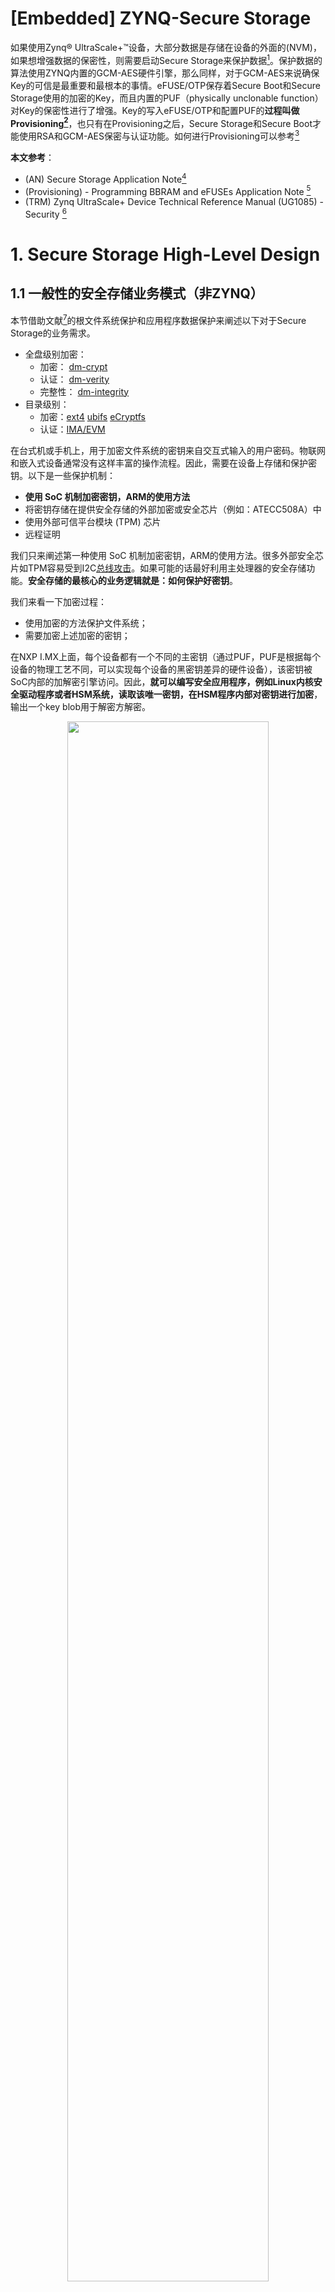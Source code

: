 # [Embedded] ZYNQ-Secure Storage

如果使用Zynq® UltraScale+™设备，大部分数据是存储在设备的外面的(NVM)，如果想增强数据的保密性，则需要启动Secure Storage来保护数据[^1]。保护数据的算法使用ZYNQ内置的GCM-AES硬件引擎，那么同样，对于GCM-AES来说确保Key的可信是最重要和最根本的事情。eFUSE/OTP保存着Secure Boot和Secure Storage使用的加密的Key，而且内置的PUF（physically unclonable function）对Key的保密性进行了增强。Key的写入eFUSE/OTP和配置PUF的**过程叫做Provisioning[^2]**，也只有在Provisioning之后，Secure Storage和Secure Boot才能使用RSA和GCM-AES保密与认证功能。如何进行Provisioning可以参考[^2]

**本文参考**：
* (AN) Secure Storage Application Note[^1]
* (Provisioning) - Programming BBRAM and eFUSEs Application Note [^2]
* (TRM) Zynq UltraScale+ Device Technical Reference Manual (UG1085) - Security [^3]

# 1. Secure Storage High-Level Design

## 1.1 一般性的安全存储业务模式（非ZYNQ）

本节借助文献[^4]的根文件系统保护和应用程序数据保护来阐述以下对于Secure Storage的业务需求。
* 全盘级别加密：
	* 加密： [dm-crypt](https://gitlab.com/cryptsetup/cryptsetup/wikis/DMCrypt)
	* 认证： [dm-verity](https://source.android.com/docs/security/features/verifiedboot/dm-verity)
	* 完整性： [dm-integrity](https://kernel.googlesource.com/pub/scm/linux/kernel/git/kasatkin/linux-digsig/+/dm-integrity/Documentation/device-mapper/dm-integrity.txt)
* 目录级别：
	* 加密：[ext4](https://wiki.archlinux.org/index.php/ext4#Using_file-based_encryption) [ubifs](https://lwn.net/Articles/707900/) [eCryptfs](https://wiki.archlinux.org/title/ECryptfs)
	* 认证：[IMA/EVM](https://sourceforge.net/p/linux-ima/wiki/Home/)

在台式机或手机上，用于加密文件系统的密钥来自交互式输入的用户密码。物联网和嵌入式设备通常没有这样丰富的操作流程。因此，需要在设备上存储和保护密钥。以下是一些保护机制：
-   **使用 SoC 机制加密密钥，ARM的使用方法**
-   将密钥存储在提供安全存储的外部加密或安全芯片（例如：ATECC508A）中
-   使用外部可信平台模块 (TPM) 芯片
-   远程证明

我们只来阐述第一种使用 SoC 机制加密密钥，ARM的使用方法。很多外部安全芯片如TPM容易受到I2C[总线攻击](https://github.com/nccgroup/TPMGenie)。如果可能的话最好利用主处理器的安全存储功能。**安全存储的最核心的业务逻辑就是：如何保护好密钥**。

我们来看一下加密过程：
* 使用加密的方法保护文件系统；
* 需要加密上述加密的密钥；

在NXP I.MX上面，每个设备都有一个不同的主密钥（通过PUF，PUF是根据每个设备的物理工艺不同，可以实现每个设备的黑密钥差异的硬件设备），该密钥被SoC内部的加解密引擎访问。因此，**就可以编写安全应用程序，例如Linux内核安全驱动程序或者HSM系统，读取该唯一密钥，在HSM程序内部对密钥进行加密**，输出一个key blob用于解密方解密。

<div align='center'><img src="https://raw.githubusercontent.com/carloscn/images/main/typora202211081517172.png" width="80%" /></div> 

如上图所示：
* 先对文件系统进行加密，使用的密钥就是文件加密的密钥key0；
* 再对key0进行加密（调用HSM或者Linux内核安全程序或者自己编写安全服务程序，需要保证解密方也能被调用）
* 解密过程就是先call安全系统HSM或者Linux内核安全程序或者安全应用解密密钥，拿到密钥之后解密文件系统。

这个就是一般的文件系统的加密模型。

##  1.2 ZYNQ的Secure Storage设计

在上述的加密模型中，需要引入HSM或者Linux内核安全服务程序用来对文件系统加密的密钥进行加解密。在ZYNQ中可以使用PUF硬件来满足加密的需求。PUF硬件根据物理工艺不同，可以对写入eFUSE的密钥进行加扰和解扰（也算是一种加密手段），因此使实际存储在eFUSE上的每个设备的black key都是不一样的，这就保证了唯一性。

我们可以对一批设备假定1万台，管理员生成一个红密钥作为文件系统加密的密钥，管理员需要为每台设备Provisioning这个红密钥到eFUSE上，并启动PUF功能。这一万台设备的实际存储的黑密钥都是不一样的。这就能够抵御侧信道攻击，即便是有人用功率分析，分析出eFUSE的密钥，拿到的也是黑密钥，没有任何的实际用处。

PUF可以理解为一个函数，这个函数输入红密钥、IV、ID等信息，输出一个AES-GCM加密的key blob结果，包含了tag、密文等。当我们要使用密钥解密文件系统的时候，则需要先把key blob输入进去，此时，ZYNQ读取到key blob则对输入的tag和密文解密，解密之后就可以拿到真实的红密钥，也会对tag进行验证，tag验证通过，红密钥才可信，解密者拿红密钥对文件系统进行解密。**ZYNQ只是对密钥加密和解密做了封装，而文件系统的加密解密需要自己的应用程序来做**。

### 1.2.1 加密解密High-Level角度过程

#### Alice的加密

我们来看看Alice加密过程，Alice产生一个Red Key，用于真实文件系统加密，Alice把Red Key注入FPGA中，得到了密文的Key Blob。与此同时，Alice使用Red Key对文件加密，得到加密了的文件系统。

<div align='center'><img src="https://raw.githubusercontent.com/carloscn/images/main/typora202211081733463.png" width="90%" /></div> 

#### Bob的解密

Bob拿到Key Blob之后喂给FPGA，FPGA会输出Red Key和一个GCM的AUTH结果，如果AUTH结果通过，那么Bob可以使用红密钥对加密的文件进行解密，最后拿到解密后的文件。

<div align='center'><img src="https://raw.githubusercontent.com/carloscn/images/main/typora202211081739905.png" width="90%" /></div> 

FPGA在这里充当的角色是对Red Key进行加解密验证。

### 1.2.2 FPGA SoC内部过程

如图所示，为Alice加密和Bob解密在External Memory以及FPGA SoC内部的加解密全过程：

![](https://raw.githubusercontent.com/carloscn/images/main/typora202211081833341.png)

在FPGA SoC内部，主要是利用PUF的物理特性，产生一个PUF Key，用做内部数据加密的密钥。FPGA内部依旧使用AES-GCM-256来完成加密操作。Alice和Bob可以在External Memory协商数据加密的方式。

在FPGA内部，生成的黑色密钥是被写入到eFUSE中的，正因为每一个PUF的物理工艺不同导致的即便是红密钥一致，也会让每个设备的eFUSE内部的黑密钥不一致。这就达到了防止DPA的目的。

#### 加密过程

如图，注，**这里的New Data指的就是Alice的Red Key**。

<div align='center'><img src="https://raw.githubusercontent.com/carloscn/images/main/typora202211081744591.png" width="90%" /></div> 

1. Alice把明文Red Key喂给FPGA；
2. FPGA产生一个PUF使用的Key（PUF物理工艺差异产生的数，不同芯片不一致，同一个芯片就是一致的），用于把Red Key加密成为一个Black Key，并写入eFUSE;
3. FPGA输出Black Key和TAG值，到外部内存；
4. FPGA读回Black Key和TAG值，组成Key Blob；
5. FPGA对Black Key进行解密，解密得到一个TAG1的值；
6. FPGA对比TAG1和TAG是否一致，以此检验是否加密成功；若不一致，进入“惩罚”流程，比如烧写FUSE的User Data，告知解密失败过。

#### 1.2.3 解密过程

解密的过程：

<div align='center'><img src="https://raw.githubusercontent.com/carloscn/images/main/typora202211081757910.png" width="90%" /></div> 

1. Bob把Key Blob输入到FPGA内部；
2. FPGA读取到Key Blob分离出black key和TAG；
3. FPGA重新让PUF产生一个Key（PUF物理工艺差异产生的数，同一个设备，这个值必然一致）；
4. FPGA使用PUF产生的Key解密black key成为red key，并输出TAG1；
5. FPGA校验TAG1和Key Blob输入的TAG是否一致，若一致则解密成功并输出Red Key。

### 1.2.2 FPGA的安全角度考量

在ZYNQ内部，有很多安全关键因素在设计中被考虑到，我们应该熟悉其背后的设计逻辑，明白他们的设计意图。一种是对于防重放攻击的抵御，一种是防DPA，除此之外还有对black KEY 考量[FIPS legal KEK](https://csrc.nist.gov/csrc/media/projects/cryptographic-module-validation-program/documents/fips140-2/FIPS1402IG.pdf)的因素。

#### 防重放攻击

防重放攻击的设计体现在，Alice对于Red Key的输入不光是有 Red Key和IV这些成分，除此之外还有ID放入到OTP的256bits长度的User Data里面。Alice产生Key之后，可以增加ID，在解密的时候，除了要验证解密的信息的GCM的TAG之外，还要对比解析出来的ID信息，和OTP/eFUSE上的ID进行对比。这样就可以有效的抵御重放攻击。

id在bootgen的时候通过以下方法指定：

<div align='center'><img src="https://raw.githubusercontent.com/carloscn/images/main/typora202211110955470.png" width="100%" /></div> 

#### 功率分析攻击（DPA）

PUF Key是直接加载到SoC内部的加密引擎中的。为了防止PUF Key被分析出来，ZYNQ给了两个建议：
* 尽量让User Data短。PUF Key在SoC中不是对所有的数据加密，而是加密第一部分，因此存在没有加密的部分。如果User Data过长，就难保后面的数据的保密性。入侵者Mallory很可能使用DPA功率分析分析出后面User Data的数据；
* 如果User Data不得不做的很长。ZYNQ推荐使用Rolling Key/OP Key的方式，进行加密；

##### OP Key

实际上在boot中也不希望使用私密的key频繁加密，以下是提供了OP Key方法来帮忙减少使用私密的key：

<div align='center'><img src="https://raw.githubusercontent.com/carloscn/images/main/typora202211091413838.png" width="90%" /></div> 

bootgen在生成image的时候，会把op key放到image header里面，还包含了IV这类的信息。当需要进行解密的时候，使用私密的key对第一个块进行解密，从解密的信息中读取OP key，然后利用该key解下一个块，以此类推。这样私密的Key只使用了一次。

Note， **DPA功率分析，可以通过频谱分析出eFUSE上的数据**。

##### Keys Rolling

以下为Key Rolling的过程：

![](https://raw.githubusercontent.com/carloscn/images/main/typora202211091425649.png)

#### FIPS Legay的key审查

使用SoC PUF产生的加密数据，也就是Block Key，如果作为Key的话，处于密码学安全边界之外，换句话说，此密钥不符合FIPS-legal KEK标准。因此我们需要在产生Red Key阶段就产生一个符合FIPS标准的Key，这样加密出来的Key就会处于密码学安全边界内。

# 2. Secure Storage Low-Level Design

## 2.1 eFUSE/OTP Provisioning

eFUSE array包含一个256的块，在这个块里面提供GCM-AES-256的key给加解密引擎。eFUSE的key可以存储为明文形式（red key），混淆模式（gray key），或者是加密模式（black key）。

eFUSE的写入过程叫做Provisioning。通过PJTAG（on MIO）使RPU或者APU处理器写寄存器的方式完成Provisioning。 [Ref, Programming BBRAM and eFUSEs Application Note (XAPP1319)](https://docs.xilinx.com/r/dqE2tE0k~iMhpEDoQwXIKg/kdP~nr5__We0rfXUfmQbXQ?section=XREF_13077_20_Programming).

在一些老的ZYNQ设计中是支持读回操作来验证写入的eFUSE数据是否正确。但对于现阶段的ZYNQ来说具备很高的风险性，所以这个途径已经被**关闭读回**了。取而代之的是，写入eFUSE之后同时会返回CRC32，可以通过对比返回的CRC来确定值是否正确。

从安全角度来看，无法确定“一次性”的功能给eFUSE带来多少的增益。但是要注意，写eFUSE的时候不要用SPA对密钥进行分析，也要确保电压稳定，否则可能导致eFUSE写入失败。

最后，请注意通过APB总线，可以加载Key到 key update register中。这个设计主要是为了boot阶段使用了rolling key，对不同块加密的时候要频繁的换key。就是通过这个寄存器实现。

### HRoTS

ZYNQ的HRoTS基于RSA-4096认证，而且需要基于两类的public key：

![](https://raw.githubusercontent.com/carloscn/images/main/typora202211091421374.png)

Primay的2个公钥，一个需要存储在外部的内存中，一个需要把其hash值存入eFUSE；因此，Primay的pk hash是一个根凭证。

<div align='center'><img src="https://raw.githubusercontent.com/carloscn/images/main/typora202211091423224.png" width="60%" /></div> 

最小需要做Provisioning的信息如上。

## 2.2 eFUSE layout

存在两类eFUSE，一个是256-PS的eFUSEs，还有是128-PL的eFUSEs。

参考： https://docs.xilinx.com/r/dqE2tE0k~iMhpEDoQwXIKg/2Ubsx6RiXaJnAO2rAuCVYA?section=XREF_67790_Zynq_UltraScale

| Size | Name                                                                                                                                                                                                                                | Description                                                                                                                                                                                                                                                                                                     | XilSKey Name:XSK_EFUSEPS_                            |
|  ----  |  ----  |  ----  |  ----  |
| 32   | USER_{0:7}                                                                                                                                                                                                                          | 256 user defined eFUSEs:**Note:** In the **input.h**file (see text), write data in the XSK_EFUSEPS_USER{0:7}_FUSES macro and execute the write by setting the XSK_EFUSEPS_USER{0:7}_FUSE macro = True.                                                                                              | USER{0:7}_FUSE                                       |
| 1    | USER_WRLK                                                                                                                                                                                                                           | 8 user-defined eFUSE locks.USER_WRLK columns:0: Locks USER_0,1: Locks USER_1,...7: Locks USER_7,**Note:** Each eFUSE permanently locks the entire corresponding user-defined USER_{0:7} eFUSE row so it cannot be changed.                                                                                | USER_WRLK_{0:7}                                      |
| 1    | LBIST_EN                                                                                                                                                                                                                            | Enables logic BIST to run during boot.                                                                                                                                                                                                                                                                          | LBIST_EN                                             |
| 3    | LPD_SC                                                                                                                                                                                                                              | Enables zeroization of registers in low power domain (LBD) during boot.**Note:** Any of the eFUSE programmed will perform zeroization. Xilinx recommends programming all of them.                                                                                                                         | LPD_SC_EN                                            |
| 3    | FPD_SC                                                                                                                                                                                                                              | Enables zeroization of registers in full power domain (FBD) during boot.**Note:** MGTs must be powered to perform zeroization of the FPD.**Note:** Any of the eFUSE programmed will perform zeroization. Xilinx recommends programming all of them.                                                 | FPD_SC_EN                                            |
| 3    | PBR_BOOT_ERROR                                                                                                                                                                                                                      | When programmed, boot is halted on any PMU error.                                                                                                                                                                                                                                                               | PBR_BOOT_ERR                                         |
| 32   | CHASH                                                                                                                                                                                                                               | PUF helper data                                                                                                                                                                                                                                                                                                 | N/A - handled by PUF registration software directly. |
| 24   | AUX                                                                                                                                                                                                                                 | PUF helper data: ECC vector                                                                                                                                                                                                                                                                                     | N/A - handled by PUF registration software directly. |
| 1    | SYN_INVLD                                                                                                                                                                                                                           | Invalidates PUF helper data stored in eFUSEs.                                                                                                                                                                                                                                                                   | XSK_PUF_SYN_INVALID                                  |
| 1    | SYN_LOCK                                                                                                                                                                                                                            | Locks PUF helper data from future programming.                                                                                                                                                                                                                                                                  | XSK_PUF_SYN_WRLK                                     |
| 1    | REG_DIS                                                                                                                                                                                                                             | Disables PUF registration.                                                                                                                                                                                                                                                                                      | XSK_PUF_REGISTER_DISABLE                             |
| 1    | AES_RD                                                                                                                                                                                                                              | Disables the AES key CRC integrity check for eFUSE key storage.                                                                                                                                                                                                                                                 | AES_RD_LOCK                                          |
| 1    | AES_WR                                                                                                                                                                                                                              | Locks AES key from future programming.                                                                                                                                                                                                                                                                          | AES_WR_LOCK                                          |
| 1    | ENC_ONLY[^(1)^](https://docs.xilinx.com/r/dqE2tE0k~iMhpEDoQwXIKg/2Ubsx6RiXaJnAO2rAuCVYA?section=XREF_29338_1_IMPORTANT)[^(2)^](https://docs.xilinx.com/r/dqE2tE0k~iMhpEDoQwXIKg/2Ubsx6RiXaJnAO2rAuCVYA?section=XREF_36827_2_When_the_ENC) | When programmed, all partitions are required to be encrypted. Xilinx recommends using this only if security is required and the hardware root of trust (RSA_EN) is not used.                                                                                                                                    | ENC_ONLY                                             |
| 1    | BBRAM_DIS                                                                                                                                                                                                                           | Disables the use of the AES key stored in BBRAM.                                                                                                                                                                                                                                                                | BBRAM_DISABLE                                        |
| 1    | ERR_DIS                                                                                                                                                                                                                             | Prohibits error messages from being read via JTAG (ERROR_STATUS register).**Note:** The error is still readable from inside the device.                                                                                                                                                                   | ERR_DISABLE                                          |
| 1    | JTAG_DIS[^(1)^](https://docs.xilinx.com/r/dqE2tE0k~iMhpEDoQwXIKg/2Ubsx6RiXaJnAO2rAuCVYA?section=XREF_29338_1_IMPORTANT)                                                                                                                | Disables JTAG. IDCODE and BYPASS are the only allowed commands.                                                                                                                                                                                                                                                 | JTAG_DISABLE                                         |
| 1    | DFT_DIS[^(1)^](https://docs.xilinx.com/r/dqE2tE0k~iMhpEDoQwXIKg/2Ubsx6RiXaJnAO2rAuCVYA?section=XREF_29338_1_IMPORTANT)                                                                                                                 | Disables design for test (DFT) boot mode.                                                                                                                                                                                                                                                                       | DFT_DISABLE                                          |
| 3    | PROG_GATE                                                                                                                                                                                                                           | When programmed, these fuses prohibit the PROG_GATE feature from being engaged. If any of these are programmed, the PL is always reset when the PS is reset.**Note:** Only one eFUSE needs to be programed to prohibit the PROG_GATE feature from being engaged. Xilinx recommends programming all three. | PROG_GATE_DISABLE                                    |
| 1    | SEC_LK                                                                                                                                                                                                                              | When programmed, the device does not enable BSCAN capability while in secure lockdown.                                                                                                                                                                                                                          | SECURE_LOCK                                          |
| 15   | RSA_EN[^(1)^](https://docs.xilinx.com/r/dqE2tE0k~iMhpEDoQwXIKg/2Ubsx6RiXaJnAO2rAuCVYA?section=XREF_29338_1_IMPORTANT)[^(2)^](https://docs.xilinx.com/r/dqE2tE0k~iMhpEDoQwXIKg/2Ubsx6RiXaJnAO2rAuCVYA?section=XREF_36827_2_When_the_ENC)   | When any one of the eFUSEs is programmed, every boot must be authenticated using RSA. Xilinx recommends programming all 15 eFUSEs.                                                                                                                                                                              | RSA_ENABLE                                           |
| 1    | PPK0_WR                                                                                                                                                                                                                             | Primary public key write lock. When programmed, this prohibits future programming of PPK0.                                                                                                                                                                                                                      | PPK0_WR_LOCK                                         |
| 2    | PPK0_INVLD                                                                                                                                                                                                                          | When either of the eFUSEs are programmed, PPK0 is revocated. Xilinx recommends programming both eFUSEs when revocating PPK0.                                                                                                                                                                                    | PPK0_INVLD                                           |
| 1    | PPK1 WR                                                                                                                                                                                                                             | Primary public key write lock. When programmed this prohibits future programming of PPK1.                                                                                                                                                                                                                       | PPK1_WR_LOCK                                         |
| 2    | PPK1_INVLD                                                                                                                                                                                                                          | When either of the eFUSEs are programmed, PPK1 is revocated. Xilinx recommends programming both eFUSEs when revocating PPK1.                                                                                                                                                                                    | PPK1_INVLD                                           |
| 32   | SPK_ID                                                                                                                                                                                                                              | Secondary public key ID.**Note:** Write the SPK ID bits into the XSK_EFUSEPS_SPK_ID eFUSE array and set XSK_EFUSEPS_SPKID = True.                                                                                                                                                                         | SPK_ID                                               |
| 256  | AES                                                                                                                                                                                                                                 | User AES key**Note:** Write data in the XSK_EFUSEPS_AES_KEY macro and execute the write by setting the XSK_EFUSEPS_WRITE_AES_KEYmacro = True.                                                                                                                                                             | AES_KEY                                              |
| 384  | PPK0                                                                                                                                                                                                                                | User primary public key0 HASH**Note:** Write data in the XSK_EFUSEPS_PPK0_HASH macro. To program 256 bits, use the LSBs and set XSK_EFUSEPS_PPK0_IS_SHA3 = False. To program 384 bits, set XSK_EFUSEPS_PPK0_IS_SHA3 = True. Execute the write by setting the XSK_EFUSEPS_WRITE_PPK0_HASH macro = True.    | PPK0_HASH                                            |
| 384  | PPK1                                                                                                                                                                                                                                | User primary public key1 HASH**Note:** Write data in the XSK_EFUSEPS_PPK1_HASH macro. To program 256 bits, use the LSBs and set XSK_EFUSEPS_PPK1_IS_SHA3 = False. To program 384 bits, set XSK_EFUSEPS_PPK1_IS_SHA3 = True. Execute the write by setting the XSK_EFUSEPS_WRITE_PPK1_HASH macro = True.    | PPK1_HASH                                            |
| N/A  | PUF_HD                                                                                                                                                                                                                              | Syndrome of PUF HD. These eFUSEs are programmed using Xilinx provided software, Xilskey                                                                                                                                                                                                                         | N/A - handled by PUF registration software directly. |

这个表，很关键，Xilinx不接受返回材料DMA。在操作这些位的时候，尤其是Provisioning的时候，会影响其他非安全的测试。

>**IMPORTANT**: THESE INSTRUCTIONS MODIFY THE EFUSES ON THE ZCU102 DEVELOPMENT BOARD AND MAY LIMIT FUTURE USE OF THE DEVELOPMENT BOARD FOR NON-SECURE TESTING AND DEBUGGING!

## 2.2 PUF

### 2.2.1 PUF operations

只有CSU可以访问PUF，所以PUF的初始化包括黑密钥的产生，必然是在CSU阶段完成。PUF暴露出以下接口供CSU操作：

|  Command   | Description  |
|  ----  | ----  |
| Registration  | 产生一个新的KEK并且关联helper data |
| Re-registration  | 产生一个新的KEK并且关联**新的**helper data  |
| Reuse  | 使用已经存在的KEK进行加解密，并且关联helper data  |

当一个设备上电的时候，CSU bootROM会检测已经校验过的boot header，确认以下信息：
* 是否使用了PUF；
* 加密的密钥存储在哪里？（eFUSE 或者 boot image）
* helper data存储在哪里？（eFUSE 或者 boot image）

接着CSU初始化PUF，并且加载helper data，最后产生KEK，`这个过程叫做regeneration`。一旦KEK产生成功，CSU bootROM使用它来解密剩下boot image需要的key。

### 2.2.2 PUF Control eFUSEs

eFUSE也给PUF留了一些功能接口：

|  Command   | Description  |
|  ----  | ----  |
| REG_DIS  | 屏蔽PUF的注册 |
| SYN_INVALID  | 使存在eFUSE上的helper data无效  |
| SYN_LOCK  | 屏蔽修改eFUSE上的helper data的功能  |

Xilinx也做了PUF的强度分析，包含加密，安全强度KEK，过温过压的测试的数据报告，需要联系FAE或者销售才可以拿到这个报告。

### 2.2.3 PUF Helper Data

PUF使用大约4Kb的辅助数据来帮助PUF在正确的寿命、规定的工作温度和电压范围内重新创建原始KEK值。辅助数据由Syndrome值、Aux值和Chash值组成（请参见表：PUF辅助数据）。助手数据可以存储在eFUSE或引导映像中。

| PUF Helper Data Field | Size (Bits) | Description |
| ------- | ------------- | ------------- |
| Syndrome | 4060 | 鉴于环形振荡器在温度、电压和时间上的微小变化，这些比特有助于PUF恢复正确的PUF特征 |
| Aux | 24 | 这是一个汉明码，允许PUF对PUF签名执行某种程度的纠错。 |
| Chash | 32 | 这是PUF签名的散列，允许PUF识别重新生成的签名是否正确。•如果CHASH未编程，则只要使用（BH_auth或rsa_en），就可以使用BH黑键。•如果对CHASH进行了编程，则只要（使用bh_auth或rsa_en）且eFUSE综合征数据未失效，就可以使用eFUSE黑键。•如果对CHASH进行了编程，则只要使用（BH_auth或rsa_en）且efuse综合征数据无效，就可以使用BH黑键。 |

# 3. Example

## 3.1 Provisioning

Provisioning是所有安全机制的基础。其目的是把根凭证写入eFUSE或者其他存储密钥的敏感介质。包含RSA的根密钥，也包含GCM的Key。

在ZYNQ中我们需要Provisioning的内容：
* PPK HASH （主引导Primary Public Key Hash）
* GCM-AES Key （用于image解密）
* PSK ID (写入key的id信息，作为PUF解密时候比对，参考'防重放攻击'一节)

在调试阶段为了不伤害eFUSE。对于PPK HASH，zynq提供了bh_boot模式，即可以绕过eFUSE的PPK HASH检测，直接使用AC中的hash值。

同样，为了不伤害eFUSE。对于GCM-AES key，我们可以不使用eFUSE，而把Key烧录到BBRAM中。

**在调试阶段，推荐配置为**：
* **ppk hash**，对于验证，使用bh_boot（不需要包含到Provisioning过程中）
* **gcm aes key**，对于验证，使用bbram （需要包含到Provisioning过程中）
* id 
* **ID**，对于验证，在bootgen阶段选择`spk_id = 0`，不需要包含到Provisioning中。

**在产品阶段，必须配置为**： ppk hash 和 gcm aes key都需要在eFUSE中。

我们可以把完整的Provisioning过程总结为：
* 手动产生两对RSA密钥，产生gcm-aes-key；
* 使能PUF eFUSE的配置；
* 使用写入寄存器的方法写入eFUSE。

**可以通过JTAG烧录eFUSE（这种方法数据操作互动型，具备一定的危险性，eFUSE烧录不可撤销），因此建议使用配置寄存器的方法烧录eFUSE**。

### 3.1.1 Gen Key

密钥生成主要是需要以下材料：
* AES Key Generation
	* 输出nky文件（包含key和iv）
* RSA Asymmetric Key Generation
	* 输出1：psk0.pem
	* 输出2：ssk0.pem
* Generate SHA3 of Public RSA Asymmetric Key
	* 输出是：sha3.txt

### 3.1.2 PUF eFUSE config

PUF eFUSE的配置需要使用Vitis建立AP的工程，使用ZYNQ上面的AP来完成PUF的配置。非常重要的提示：**这一步会修改eFUSE上面的内容**！

需要配置的项目是：
* XSK_PUF_INFO_ON_UART
* XSK_PUF_PROGRAM_EFUSE
* XSK_PUF_PROGRAM_SECUREBITS 
* XSK_PUF_SYN_WRLK
* XSK_PUF_AES_KEY
* XSK_PUF_IV

`XSK_PUF_AES_KEY`是用户指定的，而且这个`XSK_PUF_IV`和AES Key Generation中的IV不相关。这个IV是用于PUF KEK的red key加密。

### 3.1.3 RSA eFUSE config
这一步是配置RSA相关的信息到eFUSE上面，非常重要的提示：**这一步会修改eFUSE上面的内容**！

* XSK_EFUSEPS_RSA_ENABLE
* XSK_EFUSEPS_PPK0_WR_LOCK
* XSK_EFUSEPS_WRITE_PPK0_HASH
* XSK_EFUSEPS_PPK0_HASH

### 3.1.4 RSA Key Revocation Support

RSA密钥提供了撤销一个分区的**secondary**密钥（SPK）的能力，而无需撤销所有分区的密钥。这是通过使用新的BIF参数`spk_select`利用`USER_FUSE0`到`USER_FUSE7` 位域实现（如果这些位域没有用于表示其他信息，只用于表示密钥的id，最多可以撤销256个SPK，如图所示）。

![](https://raw.githubusercontent.com/carloscn/images/main/typora20221120140817.png)

下图表示ZYNQ使用SPK_ID进行SPK revocation的过程。

<div align='center'><img src="https://raw.githubusercontent.com/carloscn/images/main/typora20221120140510.png" width="60%" /></div> 

以下是使用辅助密钥创建经过身份验证的映像的步骤：
* 使用bootgen生成RSA密钥对。
* 我们在步骤1中生成了一个辅助密钥（SSK）。如果需要更多的SSK，请重复步骤1以创建SSK密钥。
* 使用bootgen和下面的bif文件模板生成经过验证的引导映像。下面的模板假设bootloader和u-boot使用[sskfile]标记提供的密钥进行了验证，并且该密钥根据eFUSE中存储的SPK_ID进行了验证；PMU FW和ATF images使用sskfile提供的密钥进行验证，并根据存储在USER_eFUSE中的SPK_ID bitmap 验证该密钥。(确保在生成映像时使用命令行参数–efuseppkbits<path_to_sha_txt_file>命令bootgen生成PPK哈希。)
* 使能RSA认证通过设定 “RSA_EN” 在eFUSE上. 参考 [Programming BBRAM and eFUSEs Application Note (XAPP1319)](https://www.xilinx.com/support/documentation/application_notes/xapp1319-zynq-usp-prog-nvm.pdf)
* 写入在第三步创建的PPK的SHA-3 hash 到eFUSE的PPK0 hash位域。

确保在生成image时使用命令行参数–efuseppkbits<path_to_sha_txt_file>命令bootgen生成PPK hash。

**示例**：
image header和FSBL使用不同的SSK进行身份验证（分别为ssk1.pem和ssk2.pem），用以下bif文件：

```
the_ROM_image: {
[auth_params]ppk_select = 0
[pskfile]psk.pem
[sskfile]ssk1.pem
[bootloader, authentication = rsa, spk_select = spk-efuse, spk_id = x00000001, sskfile = ssk2.pem]zynqmp_fsbl.elf
[destination_cpu =a53-0, authentication = rsa, spk_select = user-efuse,spk_id = 0x1, sskfile = ssk3.pem]Application1.elf
[destination_cpu =a53-0, authentication = rsa, spk_select = spk-efuse, spk_id = 0x00000001, sskfile = ssk4.pem]Application2.elf
}
```

相同的SSK将作用于image header和FSBL（ssk2.pem）：
```
the_ROM_image: {
[auth_params]ppk_select = 0 [pskfile]psk.pem
[bootloader, authentication = rsa, spk_select = spk-efuse, spk_id = 0x00000001, sskfile = ssk2.pem]zynqmp_fsbl.elf
[destination_cpu =a53-0, authentication = rsa, spk_select = user-efuse, spk_id = 1, sskfile = ssk3.pem]Application1.elf
[destination_cpu =a53-0, authentication = rsa, spk_select = spk-efuse, spk_id = 0x00000001, sskfile = ssk4.pem]Application2.elf
}
```

注意：
* `spk_select = spk-efuse` 表示 指定的分区将会使用`spk_id`eFUSE位域。 
* `spk_select = user-efuse` 指示 指定的分区将会使用user eFUSE位域，而CSU ROM总是使用`spk_id`eFUSE位域。


## 3.2 PUF Enc/Dec demo

完成上面PUF的注册，我们假定eFUSE和PUF的配置已经OK了，现在我们需要编写AP的固件（baremental程序），来使用PUF的加密和解密功能。

该固件是在xilinx的vitis ide上完成的，vitis已经集成了ZYNQ所用的bsp驱动包，并提供了相应的操作key、加密解密、访问寄存器、控制外设等接口。

打开vitis ide创建工程：

![](https://raw.githubusercontent.com/carloscn/images/main/typora20221120142657.png)

选择bsp包：

![](https://raw.githubusercontent.com/carloscn/images/main/typora20221120142729.png)

选择processor为APU：CortexA53_0：

![](https://raw.githubusercontent.com/carloscn/images/main/typora20221120142810.png)

导入baremental的源码（下面就是源码核心）：

![](https://raw.githubusercontent.com/carloscn/images/main/typora20221120142920.png)

源码进行编译，最后生成`BOOT.BIN`文件，将其复制到SD卡的boot分区。启动即可运行。

### 加密

<div align='center'><img src="https://raw.githubusercontent.com/carloscn/images/main/typora202211111334247.png" width="90%" /></div> 

对于一个PUF加密过程的程序：
```C
void puf_encrypt(u8 *Iv, u8 *Dst, u8 *Src, u32 Size) {

	XCsuDma_Config *Config;
	XCsuDma_Configure ConfigurValues = {0};

    /* Configure PUF configuration 0 and configure the shutter. */
	XilSKey_WriteReg(XSK_ZYNQMP_CSU_BASEADDR, XSK_ZYNQMP_CSU_PUF_CFG0,
                    XSK_ZYNQMP_CSU_PUF_CFG0_DEFAULT);
	XilSKey_WriteReg(XSK_ZYNQMP_CSU_BASEADDR, XSK_ZYNQMP_CSU_PUF_SHUT,
                    XSK_ZYNQMP_CSU_PUF_SHUT_DEFAULT);


	// Spin up the PUF and connect the key to the AES engine
	XilSKey_WriteReg(XSK_ZYNQMP_CSU_BASEADDR, XSK_ZYNQMP_CSU_PUF_CMD,
                    XSK_ZYNQMP_PUF_REGENERATION);

    /* Wait for the PUF regeneration to complete. */
	usleep(PUF_REGEN_TIME_US);

	/* Initialize & configure the DMA */
	Config = XCsuDma_LookupConfig(XSK_CSUDMA_DEVICE_ID);
	XCsuDma_CfgInitialize(&CsuDma, Config, Config->BaseAddress);

	/* Initialize AES engine */
	XSecure_AesInitialize(&AesInstance, &CsuDma, XSK_PUF_DEVICE_KEY, (u32 *) Iv, NULL);

	/* Set the data endianess for IV */
	XCsuDma_GetConfig(&CsuDma, XCSUDMA_SRC_CHANNEL,
				&ConfigurValues);
	ConfigurValues.EndianType = 1U;
	XCsuDma_SetConfig(&CsuDma, XCSUDMA_SRC_CHANNEL,
					&ConfigurValues);

	/* Enable CSU DMA Dst channel for byte swapping.*/
	XCsuDma_GetConfig(&CsuDma, XCSUDMA_DST_CHANNEL,
			&ConfigurValues);
	ConfigurValues.EndianType = 1U;
	XCsuDma_SetConfig(&CsuDma, XCSUDMA_DST_CHANNEL,
			&ConfigurValues);

	/* Request to encrypt the AES key using PUF Key	 */
	XSecure_AesEncryptData(&AesInstance, (u8 *) Dst, (u8 *) Src, Size);

   /* Clear the PUF key. */
	XilSKey_WriteReg(XSK_ZYNQMP_CSU_BASEADDR, XSK_ZYNQMP_CSU_PUF_CMD,
                    XSK_ZYNQMP_PUF_RESET);
}
```

### 解密

<div align='center'><img src="https://raw.githubusercontent.com/carloscn/images/main/typora202211111338407.png" width="90%" /></div> 

```C
s32 puf_decrypt(u8 *Iv, u8 *Dst, u8 *Src, u32 Size, u8 *GcmTagPtr) {
	s32 Status;

	XCsuDma_Config *Config;
	XCsuDma_Configure ConfigurValues = {0};

   /* Configure PUF configuration 0 and configure the shutter. */
	XilSKey_WriteReg(XSK_ZYNQMP_CSU_BASEADDR, XSK_ZYNQMP_CSU_PUF_CFG0,
                    XSK_ZYNQMP_CSU_PUF_CFG0_DEFAULT);
	XilSKey_WriteReg(XSK_ZYNQMP_CSU_BASEADDR, XSK_ZYNQMP_CSU_PUF_SHUT,
                    XSK_ZYNQMP_CSU_PUF_SHUT_DEFAULT);

	// Spin up the PUF and connect the key to the AES engine
	XilSKey_WriteReg(XSK_ZYNQMP_CSU_BASEADDR, XSK_ZYNQMP_CSU_PUF_CMD,
                    XSK_ZYNQMP_PUF_REGENERATION);

   /* Wait for the PUF regeneration to complete. */
	usleep(PUF_REGEN_TIME_US);

	/* Initialize & configure the DMA */
	Config = XCsuDma_LookupConfig(XSK_CSUDMA_DEVICE_ID);
	XCsuDma_CfgInitialize(&CsuDma, Config, Config->BaseAddress);

	/* Initialize AES engine */
	XSecure_AesInitialize(&AesInstance, &CsuDma, XSK_PUF_DEVICE_KEY, (u32 *) Iv, NULL);

	/* Set the data endianess for IV */
	XCsuDma_GetConfig(&CsuDma, XCSUDMA_SRC_CHANNEL,
				&ConfigurValues);
	ConfigurValues.EndianType = 1U;
	XCsuDma_SetConfig(&CsuDma, XCSUDMA_SRC_CHANNEL,
					&ConfigurValues);

	/* Enable CSU DMA Dst channel for byte swapping.*/
	XCsuDma_GetConfig(&CsuDma, XCSUDMA_DST_CHANNEL,
			&ConfigurValues);
	ConfigurValues.EndianType = 1U;
	XCsuDma_SetConfig(&CsuDma, XCSUDMA_DST_CHANNEL,
			&ConfigurValues);

	/* Request to decrypt the AES key using PUF Key	 */
	Status = XSecure_AesDecryptData(&AesInstance, (u8 *) Dst, (u8 *) Src, Size,
                                   (u8 *) GcmTagPtr);

   /* Clear the PUF key. */
	XilSKey_WriteReg(XSK_ZYNQMP_CSU_BASEADDR, XSK_ZYNQMP_CSU_PUF_CMD,
                    XSK_ZYNQMP_PUF_RESET);

   return Status;
}

```

# Ref
[^1]:[External Secure Storage Using the PUF Application Note](https://docs.xilinx.com/r/en-US/xapp1333-external-storage-puf/External-Secure-Storage-Using-the-PUF-Application-Note)
[^2]:[Programming BBRAM and eFUSEs Application Note (XAPP1319)](https://docs.xilinx.com/v/u/en-US/xapp1319-zynq-usp-prog-nvm)
[^3]:[Zynq UltraScale+ Device Technical Reference Manual (UG1085) - Security](https://docs.xilinx.com/r/en-US/ug1085-zynq-ultrascale-trm/Introduction?tocId=A~Ce_pZ6I0b4P1VxSk8qcg)
[^4]:[secure-boot-encrypted-data-storage](https://www.timesys.com/security/secure-boot-encrypted-data-storage/)



